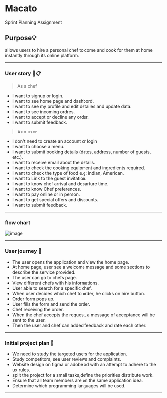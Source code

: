 # Macato
Sprint Planning Assignment

## Purpose💡
allows users to hire a personal chef to come and cook for them at home instantly through its online platform.

----------------------------------------
### User story  📜📋 

>As a chef 
* I want to signup or login. 
* I want to see home page and dashbord. 
* I want to see my profile and edit detailes and update data.
* I want to see incoming ordres.
* I want to accept or decline any order.
* I want to submit feedback.

>As a user
* I don't need to create an account or login
* I want to choose a menu.
* I want to submit booking details (dates, address, number of guests, etc.).
* I want to receive email about the details.
* I want to check the cooking equipment and ingredients required.
* I want to check the type of food e.g: indian, American.
* I want to Link to the guest invitation.
* I want to know chef arrival and departure time.
* I want to know Chef preferences.
* I want to pay online or in person.
* I want to get special offers and discounts.
* I want to submit feedback.

----------------------------------------
### flow chart  
![image](https://user-images.githubusercontent.com/91385875/169634638-8c85f045-fa10-4e14-8f77-de7e2e50ae93.png)
 

--------------------------
### User journey :open_book:

* The user opens the application and view the home page.
* At home page, user see a welcome message and some sections to describe the service provided.
* The user can go to chefs page.
* View different chefs with his informations.
* User able to search for a specific chef.
* When user decides which chef to order, he clicks on hire button.
* Order form pops up.
* User fills the form and send the order.
* Chef receiving the order.
* When the chef accepts the request, a message of acceptance will be sent to the user.
* Then the user and chef can added feedback and rate each other.


--------------------------
### Initial project plan 📑
- We need to study the targeted users for the application.
- Study competitors, see user reviews and complaints.
- Website design on figma or adobe xd  with an attempt to adhere to the ux rules.
- split the project for a small tasks,define the priorities distribute work.
- Ensure that all team members are on the same application idea.
- Determine which programming languages will be used.

-------------------------------
